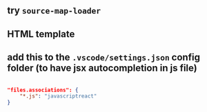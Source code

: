 ## try `source-map-loader`

## HTML template

## add this to the `.vscode/settings.json` config folder (to have jsx autocompletion in js file)

```json

"files.associations": {
    "*.js": "javascriptreact"
}

```
